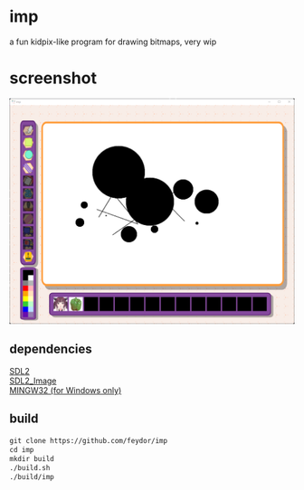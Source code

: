 # imp
a fun kidpix-like program for drawing bitmaps, very wip

# screenshot
<img src="/res/main.png" width="600" />

## dependencies
[SDL2](https://www.libsdl.org/)<br />
[SDL2_Image](https://github.com/libsdl-org/SDL_image)<br />
[MINGW32 (for Windows only)](https://www.msys2.org/)<br />

## build
```console
git clone https://github.com/feydor/imp
cd imp
mkdir build
./build.sh
./build/imp
```